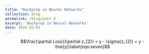 ```yaml
---
title: "Backprop in Neural Networks"
collection: blog
permalink: /blog/post_4
excerpt: 'Backprop in Neural Networks'
date: 2016-03-01
---
```




$$\frac{\partial Loss}{\partial z_{2}} = y - \sigma(z_{2}) = y - \hat{y}\label{eqn:seven}$$
